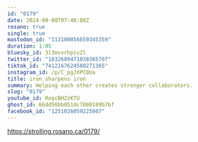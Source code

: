 ```yaml
---
id: "0179"
date: 2024-09-08T07:48:08Z
rosano: true
single: true
mastodon_id: "113100856659345359"
duration: 1:05
bluesky_id: 3l3mvvrhpiv2l
twitter_id: "1832689471038365707"
tiktok_id: "7412167624580271365"
instagram_id: /p/C_pgJXPCQUa
title: iron sharpens iron
summary: Helping each other creates stronger collaborators.
slug: "0179"
youtube_id: RoqcBHZzKTU
ghost_id: 66dd56bb051dc7000189b7bf
facebook_id: "1251026059225607"
---
```

https://strolling.rosano.ca/0179/
